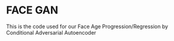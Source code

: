 # FACE GAN
This is the code used for our Face Age Progression/Regression by Conditional Adversarial Autoencoder
